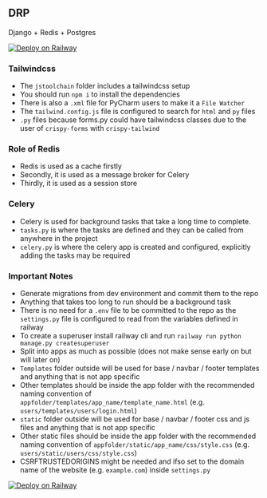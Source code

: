 ## DRP

Django + Redis + Postgres

[![Deploy on Railway](https://railway.app/button.svg)](https://railway.app/template/AcACbH?referralCode=NC4Tt6)

### Tailwindcss

- The `jstoolchain` folder includes a tailwindcss setup
- You should run `npm i` to install the dependencies
- There is also a `.xml` file for PyCharm users to make it a `File Watcher`
- The `tailwind.config.js` file is configured to search for `html` and `py` files
- `.py` files because forms.py could have tailwindcss classes due to the user of `crispy-forms` with `crispy-tailwind`

### Role of Redis

- Redis is used as a cache firstly
- Secondly, it is used as a message broker for Celery
- Thirdly, it is used as a session store

### Celery

- Celery is used for background tasks that take a long time to complete.
- `tasks.py` is where the tasks are defined and they can be called from anywhere in the project
- `celery.py` is where the celery app is created and configured, explicitly adding the tasks may be required

### Important Notes

- Generate migrations from dev environment and commit them to the repo
- Anything that takes too long to run should be a background task
- There is no need for a `.env` file to be committed to the repo as the `settings.py` file is configured to read from
  the variables defined in railway
- To create a superuser install railway cli and run `railway run python manage.py createsuperuser`
- Split into apps as much as possible (does not make sense early on but will later on)
- `Templates` folder outside will be used for base / navbar / footer templates and anything that is not app specific
- Other templates should be inside the app folder with the recommended naming convention
  of `appfolder/templates/app_name/template_name.html` (e.g. `users/templates/users/login.html`)
- `static` folder outside will be used for base / navbar / footer css and js files and anything that is not app specific
- Other static files should be inside the app folder with the recommended naming convention
  of `appfolder/static/app_name/css/style.css` (e.g. `users/static/users/css/style.css`)
- CSRFTRUSTEDORIGINS might be needed and ifso set to the domain name of the website (e.g. `example.com`)
  inside `settings.py`

[![Deploy on Railway](https://railway.app/button.svg)](https://railway.app/template/AcACbH?referralCode=NC4Tt6)